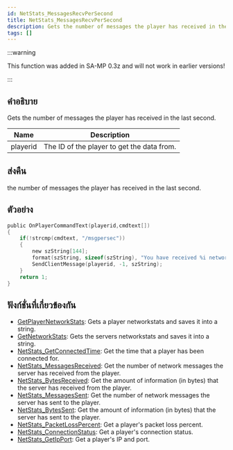 ```yaml
---
id: NetStats_MessagesRecvPerSecond
title: NetStats_MessagesRecvPerSecond
description: Gets the number of messages the player has received in the last second.
tags: []
---
```


:::warning

This function was added in SA-MP 0.3z and will not work in earlier versions!

:::

## คำอธิบาย

Gets the number of messages the player has received in the last second.

| Name     | Description                                |
| -------- | ------------------------------------------ |
| playerid | The ID of the player to get the data from. |

## ส่งคืน

the number of messages the player has received in the last second.

## ตัวอย่าง

```c
public OnPlayerCommandText(playerid,cmdtext[])
{
    if(!strcmp(cmdtext, "/msgpersec"))
    {
        new szString[144];
        format(szString, sizeof(szString), "You have received %i network messages in the last second.", NetStats_MessagesRecvPerSecond(playerid));
        SendClientMessage(playerid, -1, szString);
    }
    return 1;
}
```

## ฟังก์ชั่นที่เกี่ยวข้องกัน

- [GetPlayerNetworkStats](../functions/GetPlayerNetworkStats.md): Gets a player networkstats and saves it into a string.
- [GetNetworkStats](../functions/GetNetworkStats.md): Gets the servers networkstats and saves it into a string.
- [NetStats_GetConnectedTime](../functions/NetStats_GetConnectedTime.md): Get the time that a player has been connected for.
- [NetStats_MessagesReceived](../functions/NetStats_MessagesReceived.md): Get the number of network messages the server has received from the player.
- [NetStats_BytesReceived](../functions/NetStats_BytesReceived.md): Get the amount of information (in bytes) that the server has received from the player.
- [NetStats_MessagesSent](../functions/NetStats_MessagesSent.md): Get the number of network messages the server has sent to the player.
- [NetStats_BytesSent](../functions/NetStats_BytesSent.md): Get the amount of information (in bytes) that the server has sent to the player.
- [NetStats_PacketLossPercent](../functions/NetStats_PacketLossPercent.md): Get a player's packet loss percent.
- [NetStats_ConnectionStatus](../functions/NetStats_ConnectionStatus.md): Get a player's connection status.
- [NetStats_GetIpPort](../functions/NetStats_GetIpPort.md): Get a player's IP and port.

